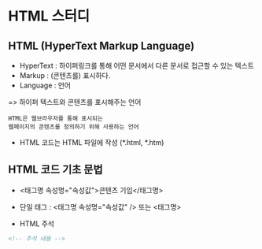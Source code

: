 # HTML 스터디

## HTML (HyperText Markup Language)

- HyperText : 하이퍼링크를 통해 어떤 문서에서 다른 문서로 접근할 수 있는 텍스트
- Markup : (콘텐츠를) 표시하다.
- Language : 언어

=> 하이퍼 텍스트와 콘텐츠를 표시해주는 언어

```
HTML은 웹브라우저를 통해 표시되는
웹페이지의 콘텐츠를 정의하기 위해 사용하는 언어
```

- HTML 코드는 HTML 파일에 작성 (*.html, *.htm)

## HTML 코드 기초 문법

- <태그명 속성명="속성값">콘텐츠 기입</태그명>
- 단일 태그 : <태그명 속성명="속성값" /> 또는 <태그명>

- HTML 주석
```html
<!-- 주석 내용 -->
```